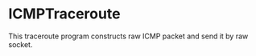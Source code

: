 ICMPTraceroute
==============

This traceroute program constructs raw ICMP packet and send it by raw socket.